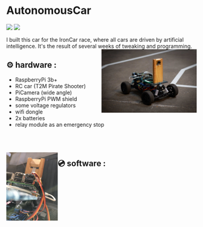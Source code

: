 # AutonomousCar

![](https://img.shields.io/tokei/lines/github/felop/autonomouscar)   ![](https://img.shields.io/github/last-commit/felop/autonomouscar)

I built this car for the IronCar race, where all cars are driven by artificial intelligence. It's the result of several weeks of tweaking and programming.
<br/>
<img src="car_pics/IronCarTraining2.JPG" width=50% align="right">

## ⚙️ hardware : 
* RaspberryPi 3b+
* RC car (T2M Pirate Shooter)
* PiCamera (wide angle)
* RaspberryPi PWM shield
* some voltage regulators
* wifi dongle
* 2x batteries
* relay module as an emergency stop
<br/><br/><br/><br/>

<img src="car_pics/IronCarTraining3.JPG" width=27% align="left">

## 💿 software :

